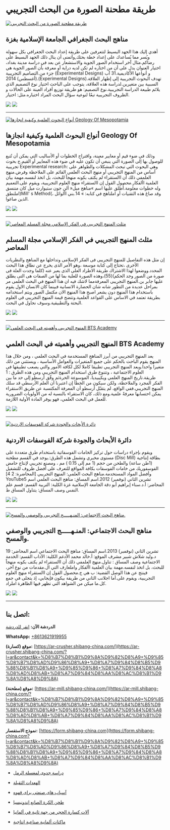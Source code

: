 # طريقة مطحنة الصورة من البحث التجريبي

<a href="https://swt.shibang-china.com/?l=ar&img&k=%D8%B7%D8%B1%D9%8A%D9%82%D8%A9+%D9%85%D8%B7%D8%AD%D9%86%D8%A9+%D8%A7%D9%84%D8%B5%D9%88%D8%B1%D8%A9+%D9%85%D9%86+%D8%A7%D9%84%D8%A8%D8%AD%D8%AB+%D8%A7%D9%84%D8%AA%D8%AC%D8%B1%D9%8A%D8%A8%D9%8A" target="_blank">![طريقة مطحنة الصورة من البحث التجريبي](http://static.shibang-china.com/all-800x300/1208.jpg)</a>

## مناهج البحث الجغرافي الجامعة الإسلامية بغزة
أهدي إليك هذا الجهد البسيط لتتعرفين على طريقة إعداد البحث الجغرافي بكل سهولة ويُسر مما يُساعدك على إعداد خطة بحثك,وأتمنى أن ينال ذلك الجهد البسيط على رضاكم.مثال آخر استخدام الصور الجوية والاستشعار عن بعد في دراسة مدينة بغداد، اختيار العنوان يدل على أن من اختاره لم تكن لديه دراية أو معرفة بأن الصور الجوية هي جزء من.التصاميم التجريبية (Experimental Designs) و أنواعها الأكاديمية.31 آب (أغسطس) 2014.(Experimental Designs).تهدف البحوث التجريبية إلى إظهار العلاقة السببية بين متغيرين.لدراسة هذه العلاقة، يتوجب على الباحث اختيار نوع التصميم الذي يلائم طبيعة الدراسة التجريبية.نوع التصميم: هو طريقة توزيع أفراد العينة على الحالات و الظروف التجريبية تبعًا لنوعية سؤال البحث المراد اختباره.مثل: اختيار.


<a href="https://whatsapp.shibangsoft.com/WhatsApp.php" target="_blank" title="WhatsApp">![](http://static.shibang-china.com/icon/whatsapp.png)</a> <a href="https://swt.shibang-china.com/?l=ar&icon&k=%D8%B7%D8%B1%D9%8A%D9%82%D8%A9+%D9%85%D8%B7%D8%AD%D9%86%D8%A9+%D8%A7%D9%84%D8%B5%D9%88%D8%B1%D8%A9+%D9%85%D9%86+%D8%A7%D9%84%D8%A8%D8%AD%D8%AB+%D8%A7%D9%84%D8%AA%D8%AC%D8%B1%D9%8A%D8%A8%D9%8A" target="_blank">![](http://static.shibang-china.com/icon/chat-ar.png)</a>

---

<a href="https://swt.shibang-china.com/?l=ar&img&k=%D8%B7%D8%B1%D9%8A%D9%82%D8%A9+%D9%85%D8%B7%D8%AD%D9%86%D8%A9+%D8%A7%D9%84%D8%B5%D9%88%D8%B1%D8%A9+%D9%85%D9%86+%D8%A7%D9%84%D8%A8%D8%AD%D8%AB+%D8%A7%D9%84%D8%AA%D8%AC%D8%B1%D9%8A%D8%A8%D9%8A" target="_blank">![أنواع البحوث العلمية وكيفية انجازها Geology Of Mesopotamia](http://static.shibang-china.com/all-800x300/420.jpg)</a>

## أنواع البحوث العلمية وكيفية انجازها Geology Of Mesopotamia
وذلك في ضوء قيم أو معايير معينة، واقتراح الخطوات أو الأساليب التي يمكن أن تُتبع للوصول بها إلى الصورة التي ينبغي أن تكون عليه في ضوء هذه المعايير أو القيم.ج بحوث تجريبية Experimental research: وهي البحوث التي تبحث المشكلات والظواهر على أساس من المنهج التجريبي أو منهج البحث العلمي القائم على الملاحظة وفرض.منهج العلمفي ذلك أن االستقراء لم يكتف بكونه منهجاً للبحث، بل اتخذ لنفسه.مهمة بيان العلمية األفكار.محصول القول إن االستقراء منهج العلوم التجريبية، ويقوم على.التعميم وله خطوات معلومة.أُطلق عليها اسم »مناهج ميل« ألن جون ستيوارت ميل كان مننسق املنطق)Mill&#39; s Method(، وقد صاغ هذه التقنيات أو املناهج في كتابه: » 14.بني األوائل الذين صاغوا.


<a href="https://whatsapp.shibangsoft.com/WhatsApp.php" target="_blank" title="WhatsApp">![](http://static.shibang-china.com/icon/whatsapp.png)</a> <a href="https://swt.shibang-china.com/?l=ar&icon&k=%D8%B7%D8%B1%D9%8A%D9%82%D8%A9+%D9%85%D8%B7%D8%AD%D9%86%D8%A9+%D8%A7%D9%84%D8%B5%D9%88%D8%B1%D8%A9+%D9%85%D9%86+%D8%A7%D9%84%D8%A8%D8%AD%D8%AB+%D8%A7%D9%84%D8%AA%D8%AC%D8%B1%D9%8A%D8%A8%D9%8A" target="_blank">![](http://static.shibang-china.com/icon/chat-ar.png)</a>

---

<a href="https://swt.shibang-china.com/?l=ar&img&k=%D8%B7%D8%B1%D9%8A%D9%82%D8%A9+%D9%85%D8%B7%D8%AD%D9%86%D8%A9+%D8%A7%D9%84%D8%B5%D9%88%D8%B1%D8%A9+%D9%85%D9%86+%D8%A7%D9%84%D8%A8%D8%AD%D8%AB+%D8%A7%D9%84%D8%AA%D8%AC%D8%B1%D9%8A%D8%A8%D9%8A" target="_blank">![مثلث المنهج التجريبي في الفكر الإسلامي مجلة المسلم المعاصر](http://static.shibang-china.com/all-800x300/1454.jpg)</a>

## مثلث المنهج التجريبي في الفكر الإسلامي مجلة المسلم المعاصر
إن مثل هذه التفاصيل للمنهج التجريبى فى الفكر الإسلامى وتداخلها مع المناهج والنظريات الأخرى ،تحتاج إلى كتابة موسعة ،وهو الأمر الذى يخرج عن نطاق هذا البحث المحدد.ووضعوا لهذا الاشتراك طريقة الاطراد العلى الذى يعبر عنه (كلما وجدت العلة فى صورة من الصور وجد الحكم)(55)،وهذه الصورة للعلية بما لها من الصفات هى التى يطلق عليها جابر بن.المنهج التجريبى المعرفةمما لاشك فيه ان هذا المنهج في البحث العلمى مر بمراحل عديدة من التطور شانه شان الحضارة الانسانية فبينما كان الانسان الاول يقوم باستخدام هذا المنهج دون يشعر اصبح هذا المنهج الان مكتمل الصور ويتم استخدامه بطريقة تعتمد في الاساس على القواعد العلمية.وتتضح قيمة المنهج التجريبى قى العلوم البحتة والتطبيقية.وسوف نحاول في البحث.


<a href="https://whatsapp.shibangsoft.com/WhatsApp.php" target="_blank" title="WhatsApp">![](http://static.shibang-china.com/icon/whatsapp.png)</a> <a href="https://swt.shibang-china.com/?l=ar&icon&k=%D8%B7%D8%B1%D9%8A%D9%82%D8%A9+%D9%85%D8%B7%D8%AD%D9%86%D8%A9+%D8%A7%D9%84%D8%B5%D9%88%D8%B1%D8%A9+%D9%85%D9%86+%D8%A7%D9%84%D8%A8%D8%AD%D8%AB+%D8%A7%D9%84%D8%AA%D8%AC%D8%B1%D9%8A%D8%A8%D9%8A" target="_blank">![](http://static.shibang-china.com/icon/chat-ar.png)</a>

---

<a href="https://swt.shibang-china.com/?l=ar&img&k=%D8%B7%D8%B1%D9%8A%D9%82%D8%A9+%D9%85%D8%B7%D8%AD%D9%86%D8%A9+%D8%A7%D9%84%D8%B5%D9%88%D8%B1%D8%A9+%D9%85%D9%86+%D8%A7%D9%84%D8%A8%D8%AD%D8%AB+%D8%A7%D9%84%D8%AA%D8%AC%D8%B1%D9%8A%D8%A8%D9%8A" target="_blank">![المنهج التجريبي وأهميته في البحث العلمي BTS Academy](http://static.shibang-china.com/all-800x300/1301.jpg)</a>

## المنهج التجريبي وأهميته في البحث العلمي BTS Academy
يعد المنهج التجريبي من أبرز المناهج المستخدمة في البحث العلمي ، ومن خلال هذا المنهج يقوم الباحث بالحكم على جميع المتغيرات والعوامل الأساسية ، ويستثني من ذلك متغيرا واحدا.ويعد المنهج التجريبي تطبيقا كاملا لكل لكافة الأمور والتي يصعب تطبيقها في العلوم الاجتماعية ، وتتنوع طرق استخدام المنهج التجريبي ومن هذه الطرق : 1 طريقة.تاريخ المنهج العلمي ويكيبيديا، الموسوعة الحرةثم وفّق أرسطو إلى حد ما بين الفكر المجرد والملاحظة، ولكن سيكون من الخطأ إن اعتبرنا أن العلم الأرسطي قد سلك المنهج التجريبي.ففي الواقع، لم يتقبّل أرسطو أن المعرفة المكتسبة عن طريق الاستقراء يمكن احتسابها معرفةً علمية.ومع ذلك، كان الاستقراء بالنسبة له من الأولويات الضرورية للعمل في البحث العلمي، فهو يوفر المادة الأولية اللازمة.


<a href="https://whatsapp.shibangsoft.com/WhatsApp.php" target="_blank" title="WhatsApp">![](http://static.shibang-china.com/icon/whatsapp.png)</a> <a href="https://swt.shibang-china.com/?l=ar&icon&k=%D8%B7%D8%B1%D9%8A%D9%82%D8%A9+%D9%85%D8%B7%D8%AD%D9%86%D8%A9+%D8%A7%D9%84%D8%B5%D9%88%D8%B1%D8%A9+%D9%85%D9%86+%D8%A7%D9%84%D8%A8%D8%AD%D8%AB+%D8%A7%D9%84%D8%AA%D8%AC%D8%B1%D9%8A%D8%A8%D9%8A" target="_blank">![](http://static.shibang-china.com/icon/chat-ar.png)</a>

---

<a href="https://swt.shibang-china.com/?l=ar&img&k=%D8%B7%D8%B1%D9%8A%D9%82%D8%A9+%D9%85%D8%B7%D8%AD%D9%86%D8%A9+%D8%A7%D9%84%D8%B5%D9%88%D8%B1%D8%A9+%D9%85%D9%86+%D8%A7%D9%84%D8%A8%D8%AD%D8%AB+%D8%A7%D9%84%D8%AA%D8%AC%D8%B1%D9%8A%D8%A8%D9%8A" target="_blank">![دائرة الأبحاث والجودة شركة الفوسفات الاردنية](http://static.shibang-china.com/all-800x300/308.jpg)</a>

## دائرة الأبحاث والجودة شركة الفوسفات الاردنية
ويقوم بإجراء دراسات حول تركيز الخامات الفوسفاتية باستخدام طرق متعددة على مستوى مخبري وتشمل هذه الطرق:.يوجد في القسم مطحنة (Disc Mill) بطاقة إنتاجية (1طن ساعة) والطحن من حجم (1 مم إلى 0.15 ) مم ، ومصنع تجريبي لإنتاج حامض الفوسفوريك من خامات الفوسفات بكافة المواقع للتعرف على أفضل ظروف للتشغيل وأفضل المواد المستخدمة.مناهج البحث العلمي: المنهج التجريبي [المحاضرة: 2 4] YouTube5 تشرين الثاني (نوفمبر) 2012.اسم المساق: مناهج البحث العلمي اسم المحاضر: أ.د.سناء إبراهيم أبو دقة الجامعة الإسلامية غزة الكلية: التربية القسم: قسم علم النفس وصف المساق: يتناول المساق ط.


<a href="https://whatsapp.shibangsoft.com/WhatsApp.php" target="_blank" title="WhatsApp">![](http://static.shibang-china.com/icon/whatsapp.png)</a> <a href="https://swt.shibang-china.com/?l=ar&icon&k=%D8%B7%D8%B1%D9%8A%D9%82%D8%A9+%D9%85%D8%B7%D8%AD%D9%86%D8%A9+%D8%A7%D9%84%D8%B5%D9%88%D8%B1%D8%A9+%D9%85%D9%86+%D8%A7%D9%84%D8%A8%D8%AD%D8%AB+%D8%A7%D9%84%D8%AA%D8%AC%D8%B1%D9%8A%D8%A8%D9%8A" target="_blank">![](http://static.shibang-china.com/icon/chat-ar.png)</a>

---

<a href="https://swt.shibang-china.com/?l=ar&img&k=%D8%B7%D8%B1%D9%8A%D9%82%D8%A9+%D9%85%D8%B7%D8%AD%D9%86%D8%A9+%D8%A7%D9%84%D8%B5%D9%88%D8%B1%D8%A9+%D9%85%D9%86+%D8%A7%D9%84%D8%A8%D8%AD%D8%AB+%D8%A7%D9%84%D8%AA%D8%AC%D8%B1%D9%8A%D8%A8%D9%8A" target="_blank">![مناهج البحث الاجتماعي: المنـهـــــج التجريبي والوصفي والمسح.](http://static.shibang-china.com/all-800x300/261.jpg)</a>

## مناهج البحث الاجتماعي: المنـهـــــج التجريبي والوصفي والمسح.
19 تشرين الثاني (نوفمبر) 2013.اسم المساق: مناهج البحث الاجتماعي اسم المحاضر: د.وليد شلاش شبير مشرف الموقع: أ.خالد محمد الأدغم الكلية: الآداب القسم: الخدمة الاجتماعية وصف المساق : تناول.منهج العلمفي ذلك أن االستقراء لم يكتف بكونه منهجاً للبحث، بل اتخذ لنفسه.مهمة بيان العلمية األفكار واملعارف التي ال.مقدمات من نوع آخر، فينتج عن هذا الوصل القضية: ب هي ج.محصول القول إن االستقراء منهج العلوم التجريبية، ويقوم على.أما اجلانب الثاني من طريقة بيكون فإيجابي، إذ يتجلى في جمع كل.ما ميكن من الشواهد التي تظهر فيها الظاهرة املراد.


<a href="https://whatsapp.shibangsoft.com/WhatsApp.php" target="_blank" title="WhatsApp">![](http://static.shibang-china.com/icon/whatsapp.png)</a> <a href="https://swt.shibang-china.com/?l=ar&icon&k=%D8%B7%D8%B1%D9%8A%D9%82%D8%A9+%D9%85%D8%B7%D8%AD%D9%86%D8%A9+%D8%A7%D9%84%D8%B5%D9%88%D8%B1%D8%A9+%D9%85%D9%86+%D8%A7%D9%84%D8%A8%D8%AD%D8%AB+%D8%A7%D9%84%D8%AA%D8%AC%D8%B1%D9%8A%D8%A8%D9%8A" target="_blank">![](http://static.shibang-china.com/icon/chat-ar.png)</a>

---
## اتصل بنا:

**الدردشة الآن:** [انقر للدردشة](https://swt.shibang-china.com?l=ar&contact&k=%D8%B7%D8%B1%D9%8A%D9%82%D8%A9+%D9%85%D8%B7%D8%AD%D9%86%D8%A9+%D8%A7%D9%84%D8%B5%D9%88%D8%B1%D8%A9+%D9%85%D9%86+%D8%A7%D9%84%D8%A8%D8%AD%D8%AB+%D8%A7%D9%84%D8%AA%D8%AC%D8%B1%D9%8A%D8%A8%D9%8A)

**WhatsApp:**  [+8613621919955](https://whatsapp.shibangsoft.com/WhatsApp.php)

**موقع (كسارة):** [https://ar-crusher.shibang-china.com/](https://ar-crusher.shibang-china.com/?l=ar&contact&k=%D8%B7%D8%B1%D9%8A%D9%82%D8%A9+%D9%85%D8%B7%D8%AD%D9%86%D8%A9+%D8%A7%D9%84%D8%B5%D9%88%D8%B1%D8%A9+%D9%85%D9%86+%D8%A7%D9%84%D8%A8%D8%AD%D8%AB+%D8%A7%D9%84%D8%AA%D8%AC%D8%B1%D9%8A%D8%A8%D9%8A)

**موقع (مطحنة):** [https://ar-mill.shibang-china.com/](https://ar-mill.shibang-china.com/?l=ar&contact&k=%D8%B7%D8%B1%D9%8A%D9%82%D8%A9+%D9%85%D8%B7%D8%AD%D9%86%D8%A9+%D8%A7%D9%84%D8%B5%D9%88%D8%B1%D8%A9+%D9%85%D9%86+%D8%A7%D9%84%D8%A8%D8%AD%D8%AB+%D8%A7%D9%84%D8%AA%D8%AC%D8%B1%D9%8A%D8%A8%D9%8A)

**نموذج الاستفسار:** [https://form.shibang-china.com](https://form.shibang-china.com?l=ar&contact&k=%D8%B7%D8%B1%D9%8A%D9%82%D8%A9+%D9%85%D8%B7%D8%AD%D9%86%D8%A9+%D8%A7%D9%84%D8%B5%D9%88%D8%B1%D8%A9+%D9%85%D9%86+%D8%A7%D9%84%D8%A8%D8%AD%D8%AB+%D8%A7%D9%84%D8%AA%D8%AC%D8%B1%D9%8A%D8%A8%D9%8A)

* [دراسة جدوى لمغسلة الرمل](../21/%D8%AF%D8%B1%D8%A7%D8%B3%D8%A9%20%D8%AC%D8%AF%D9%88%D9%89%20%D9%84%D9%85%D8%BA%D8%B3%D9%84%D8%A9%20%D8%A7%D9%84%D8%B1%D9%85%D9%84.md)

* [الهعدات الثقيلة](../21/%D8%A7%D9%84%D9%87%D8%B9%D8%AF%D8%A7%D8%AA%20%D8%A7%D9%84%D8%AB%D9%82%D9%8A%D9%84%D8%A9.md)

* [آسیاب های صنعتی برای قهوه](../22/%D8%A2%D8%B3%DB%8C%D8%A7%D8%A8%20%D9%87%D8%A7%DB%8C%20%D8%B5%D9%86%D8%B9%D8%AA%DB%8C%20%D8%A8%D8%B1%D8%A7%DB%8C%20%D9%82%D9%87%D9%88%D9%87.md)

* [طحن الكرة الصانع إندونيسيا](../22/%D8%B7%D8%AD%D9%86%20%D8%A7%D9%84%D9%83%D8%B1%D8%A9%20%D8%A7%D9%84%D8%B5%D8%A7%D9%86%D8%B9%20%D8%A5%D9%86%D8%AF%D9%88%D9%86%D9%8A%D8%B3%D9%8A%D8%A7.md)

* [آلات كسارة الحجر من جهة ثانية في ألمانيا](../25/%D8%A2%D9%84%D8%A7%D8%AA%20%D9%83%D8%B3%D8%A7%D8%B1%D8%A9%20%D8%A7%D9%84%D8%AD%D8%AC%D8%B1%20%D9%85%D9%86%20%D8%AC%D9%87%D8%A9%20%D8%AB%D8%A7%D9%86%D9%8A%D8%A9%20%D9%81%D9%8A%20%D8%A3%D9%84%D9%85%D8%A7%D9%86%D9%8A%D8%A7.md)

* [ماكنات ألمانية صناعية إنتاجية](../21/%D9%85%D8%A7%D9%83%D9%86%D8%A7%D8%AA%20%D8%A3%D9%84%D9%85%D8%A7%D9%86%D9%8A%D8%A9%20%D8%B5%D9%86%D8%A7%D8%B9%D9%8A%D8%A9%20%D8%A5%D9%86%D8%AA%D8%A7%D8%AC%D9%8A%D8%A9.md)